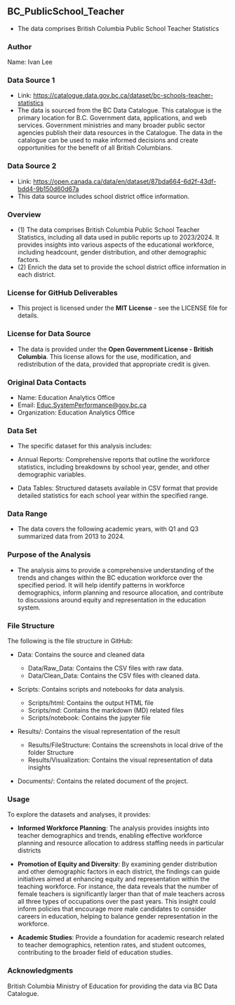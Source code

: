 ## BC_PublicSchool_Teacher

* The data comprises British Columbia Public School Teacher Statistics

### Author
Name: Ivan Lee

### Data Source 1
* Link: https://catalogue.data.gov.bc.ca/dataset/bc-schools-teacher-statistics
* The data is sourced from the BC Data Catalogue. This catalogue is the primary location for B.C. Government data, applications, and web services. Government ministries and many broader public sector agencies publish their data resources in the Catalogue. The data in the catalogue can be used to make informed decisions and create opportunities for the benefit of all British Columbians.

### Data Source 2
* Link: https://open.canada.ca/data/en/dataset/87bda664-6d2f-43df-bdd4-9b150d60d67a
* This data source includes school district office information. 
 
### Overview
* (1) The data comprises British Columbia Public School Teacher Statistics, including all data used in public reports up to 2023/2024. It provides insights into various aspects of the educational workforce, including headcount, gender distribution, and other demographic factors.
* (2) Enrich the data set to provide the school district office information in each district. 

### License for GitHub Deliverables
* This project is licensed under the **MIT License** - see the LICENSE file for details.

### License for Data Source
* The data is provided under the **Open Government License - British Columbia**. This license allows for the use, modification, and redistribution of the data, provided that appropriate credit is given.

### Original Data Contacts
* Name: Education Analytics Office
* Email: Educ.SystemPerformance@gov.bc.ca
* Organization: Education Analytics Office

### Data Set
* The specific dataset for this analysis includes:

* Annual Reports: Comprehensive reports that outline the workforce statistics, including breakdowns by school year, gender, and other demographic variables.
* Data Tables: Structured datasets available in CSV format that provide detailed statistics for each school year within the specified range.

### Data Range
* The data covers the following academic years, with Q1 and Q3 summarized data from 2013 to 2024.

### Purpose of the Analysis
* The analysis aims to provide a comprehensive understanding of the trends and changes within the BC education workforce over the specified period. It will help identify patterns in workforce demographics, inform planning and resource allocation, and contribute to discussions around equity and representation in the education system.

### File Structure
The following is the file structure in GitHub:

* Data: Contains the source and cleaned data
	* Data/Raw_Data: Contains the CSV files with raw data.
	* Data/Clean_Data: Contains the CSV files with cleaned data.


* Scripts: Contains scripts and notebooks for data analysis. 
	* Scripts/html: Contains the output HTML file
	* Scripts/md: Contains the markdown (MD) related files
	* Scripts/notebook: Contains the jupyter file

* Results/: Contains the visual representation of the result
	* Results/FileStructure: Contains the screenshots in local drive of the folder Structure
	* Results/Visualization: Contains the visual representation of data insights
	
* Documents/: Contains the related document of the project. 


### Usage
To explore the datasets and analyses, it provides: 

* __Informed Workforce Planning__: The analysis provides insights into teacher demographics and trends, enabling effective workforce planning and resource allocation to address staffing needs in particular districts 

* __Promotion of Equity and Diversity__: By examining gender distribution and other demographic factors in each district, the findings can guide initiatives aimed at enhancing equity and representation within the teaching workforce. For instance, the data reveals that the number of female teachers is significantly larger than that of male teachers across all three types of occupations over the past years. This insight could inform policies that encourage more male candidates to consider careers in education, helping to balance gender representation in the workforce.

* __Academic Studies__: Provide a foundation for academic research related to teacher demographics, retention rates, and student outcomes, contributing to the broader field of education studies.



### Acknowledgments
British Columbia Ministry of Education for providing the data via BC Data Catalogue.



